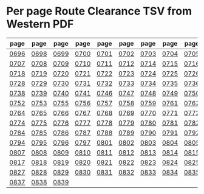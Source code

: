 # Per page Route Clearance TSV from Western PDF

|page|page|page|page|page|page|page|page|page|page|
|----|----|----|----|----|----|----|----|----|----|
|[0696](tsv/pg_0696.tsv)|[0698](tsv/pg_0698.tsv)|[0699](tsv/pg_0699.tsv)|[0700](tsv/pg_0700.tsv)|[0701](tsv/pg_0701.tsv)|[0702](tsv/pg_0702.tsv)|[0703](tsv/pg_0703.tsv)|[0704](tsv/pg_0704.tsv)|[0705](tsv/pg_0705.tsv)|[0706](tsv/pg_0706.tsv)|
|[0707](tsv/pg_0707.tsv)|[0708](tsv/pg_0708.tsv)|[0709](tsv/pg_0709.tsv)|[0710](tsv/pg_0710.tsv)|[0711](tsv/pg_0711.tsv)|[0712](tsv/pg_0712.tsv)|[0714](tsv/pg_0714.tsv)|[0715](tsv/pg_0715.tsv)|[0716](tsv/pg_0716.tsv)|[0717](tsv/pg_0717.tsv)|
|[0718](tsv/pg_0718.tsv)|[0719](tsv/pg_0719.tsv)|[0720](tsv/pg_0720.tsv)|[0721](tsv/pg_0721.tsv)|[0722](tsv/pg_0722.tsv)|[0723](tsv/pg_0723.tsv)|[0724](tsv/pg_0724.tsv)|[0725](tsv/pg_0725.tsv)|[0726](tsv/pg_0726.tsv)|[0727](tsv/pg_0727.tsv)|
|[0728](tsv/pg_0728.tsv)|[0729](tsv/pg_0729.tsv)|[0730](tsv/pg_0730.tsv)|[0731](tsv/pg_0731.tsv)|[0732](tsv/pg_0732.tsv)|[0733](tsv/pg_0733.tsv)|[0734](tsv/pg_0734.tsv)|[0735](tsv/pg_0735.tsv)|[0736](tsv/pg_0736.tsv)|[0737](tsv/pg_0737.tsv)|
|[0738](tsv/pg_0738.tsv)|[0739](tsv/pg_0739.tsv)|[0740](tsv/pg_0740.tsv)|[0741](tsv/pg_0741.tsv)|[0746](tsv/pg_0746.tsv)|[0747](tsv/pg_0747.tsv)|[0748](tsv/pg_0748.tsv)|[0749](tsv/pg_0749.tsv)|[0750](tsv/pg_0750.tsv)|[0751](tsv/pg_0751.tsv)|
|[0752](tsv/pg_0752.tsv)|[0753](tsv/pg_0753.tsv)|[0755](tsv/pg_0755.tsv)|[0756](tsv/pg_0756.tsv)|[0757](tsv/pg_0757.tsv)|[0758](tsv/pg_0758.tsv)|[0759](tsv/pg_0759.tsv)|[0761](tsv/pg_0761.tsv)|[0762](tsv/pg_0762.tsv)|[0763](tsv/pg_0763.tsv)|
|[0764](tsv/pg_0764.tsv)|[0765](tsv/pg_0765.tsv)|[0766](tsv/pg_0766.tsv)|[0767](tsv/pg_0767.tsv)|[0768](tsv/pg_0768.tsv)|[0769](tsv/pg_0769.tsv)|[0770](tsv/pg_0770.tsv)|[0771](tsv/pg_0771.tsv)|[0772](tsv/pg_0772.tsv)|[0773](tsv/pg_0773.tsv)|
|[0774](tsv/pg_0774.tsv)|[0775](tsv/pg_0775.tsv)|[0776](tsv/pg_0776.tsv)|[0777](tsv/pg_0777.tsv)|[0778](tsv/pg_0778.tsv)|[0779](tsv/pg_0779.tsv)|[0780](tsv/pg_0780.tsv)|[0781](tsv/pg_0781.tsv)|[0782](tsv/pg_0782.tsv)|[0783](tsv/pg_0783.tsv)|
|[0784](tsv/pg_0784.tsv)|[0785](tsv/pg_0785.tsv)|[0786](tsv/pg_0786.tsv)|[0787](tsv/pg_0787.tsv)|[0788](tsv/pg_0788.tsv)|[0789](tsv/pg_0789.tsv)|[0790](tsv/pg_0790.tsv)|[0791](tsv/pg_0791.tsv)|[0792](tsv/pg_0792.tsv)|[0793](tsv/pg_0793.tsv)|
|[0794](tsv/pg_0794.tsv)|[0795](tsv/pg_0795.tsv)|[0796](tsv/pg_0796.tsv)|[0797](tsv/pg_0797.tsv)|[0801](tsv/pg_0801.tsv)|[0802](tsv/pg_0802.tsv)|[0803](tsv/pg_0803.tsv)|[0804](tsv/pg_0804.tsv)|[0805](tsv/pg_0805.tsv)|[0806](tsv/pg_0806.tsv)|
|[0807](tsv/pg_0807.tsv)|[0808](tsv/pg_0808.tsv)|[0809](tsv/pg_0809.tsv)|[0810](tsv/pg_0810.tsv)|[0811](tsv/pg_0811.tsv)|[0812](tsv/pg_0812.tsv)|[0813](tsv/pg_0813.tsv)|[0814](tsv/pg_0814.tsv)|[0815](tsv/pg_0815.tsv)|[0816](tsv/pg_0816.tsv)|
|[0817](tsv/pg_0817.tsv)|[0818](tsv/pg_0818.tsv)|[0819](tsv/pg_0819.tsv)|[0820](tsv/pg_0820.tsv)|[0821](tsv/pg_0821.tsv)|[0822](tsv/pg_0822.tsv)|[0823](tsv/pg_0823.tsv)|[0824](tsv/pg_0824.tsv)|[0825](tsv/pg_0825.tsv)|[0826](tsv/pg_0826.tsv)|
|[0827](tsv/pg_0827.tsv)|[0828](tsv/pg_0828.tsv)|[0829](tsv/pg_0829.tsv)|[0830](tsv/pg_0830.tsv)|[0831](tsv/pg_0831.tsv)|[0832](tsv/pg_0832.tsv)|[0833](tsv/pg_0833.tsv)|[0834](tsv/pg_0834.tsv)|[0835](tsv/pg_0835.tsv)|[0836](tsv/pg_0836.tsv)|
|[0837](tsv/pg_0837.tsv)|[0838](tsv/pg_0838.tsv)|[0839](tsv/pg_0839.tsv)||||||||
